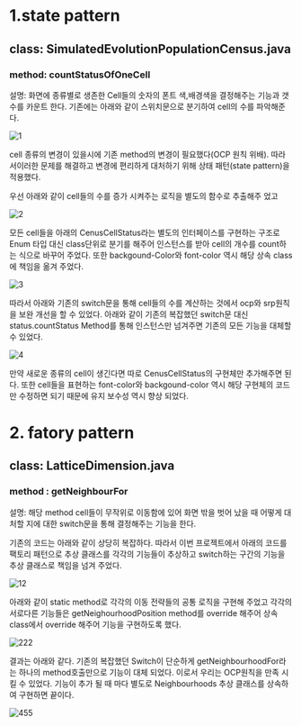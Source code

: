   # 1.state pattern
  ## class: SimulatedEvolutionPopulationCensus.java
  ### method: countStatusOfOneCell 
  설명: 화면에 종류별로 생존한 Cell들의 숫자의 폰트 색,배경색을 결정해주는 기능과 갯수를 카운트 한다.
 기존에는 아래와 같이 스위치문으로 분기하여 cell의 수를 파악해준다.
 
![1](https://github.com/koust6u/simulated-evolution/assets/111568619/6f51f5d9-7973-4123-ae24-0786bbf17b0f)


  cell 종류의 변경이 있을시에 기존 method의 변경이 필요했다(OCP 원칙 위배). 
  따라서이러한 문제를 해결하고 변경에 편리하게 대처하기 위해 상태 패턴(state pattern)을 적용했다.


  우선 아래와 같이 cell들의 수를 증가 시켜주는 로직을 별도의 함수로 추출해주 었고 
  
  ![2](https://github.com/koust6u/simulated-evolution/assets/111568619/23aeb54e-ac7f-4c16-8871-11f3e161a07a)


  모든 cell들을 아래의 CenusCellStatus라는 별도의 인터페이스를 구현하는 구조로 Enum 타입 대신 class단위로
  분기를 해주어 인스턴스를 받아 cell의 개수를 count하는 식으로 바꾸어 주었다.
  또한 backgound-Color와 font-color 역시 해당 상속 class에 책임을 옮겨 주었다. 
  
  ![3](https://github.com/koust6u/simulated-evolution/assets/111568619/49d96f7a-dc24-4d8b-b30a-5c43632abbc4)


  따라서 아래와 기존의 switch문을 통해 cell들의 수를 계산하는 것에서 ocp와 srp원칙을 보완 개선을 할 수 있었다.
  아래와 같이 기존의 복잡했던 switch문 대신 status.countStatus Method를 통해 인스턴스만 넘겨주면 기존의 
  모든 기능을 대체할 수 있었다. 
  
![4](https://github.com/koust6u/simulated-evolution/assets/111568619/3a53a74a-d874-4f54-af1c-1da8c30147af)


  만약 새로운 종류의 cell이 생긴다면 따로 CenusCellStatus의 구현체만 추가해주면 된다.
  또한 cell들을 표현하는 font-color와 backgound-color 역시 해당 구현체의 코드만 수정하면 되기 때문에
  유지 보수성 역시 향상 되었다. 

  # 2. fatory pattern 
  ## class: LatticeDimension.java
  ### method : getNeighbourFor

  설명: 해당 method cell들이 무작위로 이동함에 있어 화면 밖을 벗어 났을 때 어떻게 대처할 지에 대한 switch문을
  통해 결정해주는 기능을 한다.

  기존의 코드는 아래와 같이 상당히 복잡하다.
  따라서 이번 프로젝트에서 아래의 코드를 팩토리 패턴으로 추상 클래스를 각각의 기능들이 추상하고 switch하는 구간의 기능을 추상 클래스로 책임을
  넘겨 주었다.
  
 ![12](https://github.com/koust6u/simulated-evolution/assets/111568619/75e1c3df-4f31-4c86-ba5c-be7841b535dc)


  아래와 같이 static method로 각각의 이동 전략들의 공통 로직을 구현해 주었고 
  각각의 서로다른 기능들은 getNeighourhoodPosition method를 override 해주어 상속 class에서 override 해주어 기능을 구현하도록 했다. 
  
 ![222](https://github.com/koust6u/simulated-evolution/assets/111568619/46f147e1-a6a8-4bb0-8568-498a0fc16b3d)


  결과는 아래와 같다. 기존의 복잡했던 Switch이 단순하게 getNeighbourhoodFor라는 하나의 method호출만으로 기능이 대체 되었다.
  이로서 우리는 OCP원칙을 만족 시킬 수 있었다. 기능이 추가 될 때 마다 별도로 Neighbourhoods 추상 클래스를 상속하여 구현하면
  끝이다. 
  
 ![455](https://github.com/koust6u/simulated-evolution/assets/111568619/c75ceee1-d294-4808-a56e-19611d7c2b7d)



